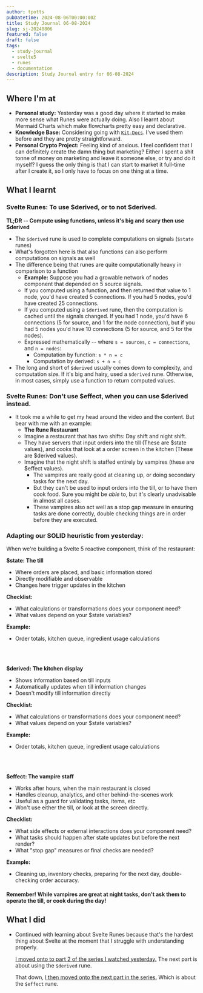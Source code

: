 ```yaml
---
author: tpotts
pubDatetime: 2024-08-06T00:00:00Z
title: Study Journal 06-08-2024
slug: sj-20240806
featured: false
draft: false
tags:
  - study-journal
  - svelte5
  - runes
  - documentation
description: Study Journal entry for 06-08-2024
---
```


## Where I'm at

- **Personal study:** Yesterday was a good day where it started to make more sense what Runes were actually doing. Also I learnt about Mermaid Charts which make flowcharts pretty easy and declarative.
- **Knowledge Base:** Considering going with [`Kit-Docs`](https://github.com/svelteness/kit-docs). I've used them before and they are pretty straightforward.
- **Personal Crypto Project:** Feeling kind of anxious. I feel confident that I can definitely create the damn thing but marketing? Either I spent a shit tonne of money on marketing and leave it someone else, or try and do it myself? I guess the only thing is that I can start to market it full-time after I create it, so I only have to focus on one thing at a time.

## What I learnt

### Svelte Runes: To use $derived, or to not $derived.

**TL;DR -- Compute using functions, unless it's big and scary then use $derived**

- The `$derived` rune is used to complete computations on signals (`$state` runes)
- What's forgotten here is that also functions can also perform computations on signals as well
- The difference being that runes are quite computationally heavy in comparison to a function
  - **Example:** Suppose you had a growable network of nodes component that depended on 5 source signals.
  - If you computed using a function, and then returned that value to 1 node, you'd have created 5 connections. If you had 5 nodes, you'd have created 25 connections.
  - If you computed using a `$derived` rune, then the computation is cached until the signals changed. If you had 1 node, you'd have 6 connections (5 for source, and 1 for the node connection), but if you had 5 nodes you'd have 10 connections (5 for source, and 5 for the nodes).
  - Expressed mathematically -- where `s = sources`, `c = connections`, and `n = nodes`:
    - Computation by function: `s * n = c`
    - Computation by derived: `s + n = c`
- The long and short of `$derived` usually comes down to complexity, and computation size. If it's big and hairy, used a `$derived` rune. Otherwise, in most cases, simply use a function to return computed values.

### Svelte Runes: Don't use $effect, when you can use $derived instead.

- It took me a while to get my head around the video and the content. But bear with me with an example:
  - **The Rune Restaurant**
  - Imagine a restaurant that has two shifts: Day shift and night shift.
  - They have servers that input orders into the till (These are $state values), and cooks that look at a order screen in the kitchen (These are $derived values).
  - Imagine that the night shift is staffed entirely by vampires (these are $effect values).
    - The vampires are really good at cleaning up, or doing secondary tasks for the next day.
    - But they can't be used to input orders into the till, or to have them cook food. Sure you might be _able_ to, but it's clearly unadvisable in almost all cases.
    - These vampires also act well as a stop gap measure in ensuring tasks are done correctly, double checking things are in order before they are executed.

### Adapting our SOLID heuristic from yesterday:

When we're building a Svelte 5 reactive component, think of the restaurant:

**$state: The till**

- Where orders are placed, and basic information stored
- Directly modifiable and observable
- Changes here trigger updates in the kitchen

**Checklist:**

- What calculations or transformations does your component need?
- What values depend on your $state variables?

**Example:**

- Order totals, kitchen queue, ingredient usage calculations

<br>
<br>

**$derived: The kitchen display**

- Shows information based on till inputs
- Automatically updates when till information changes
- Doesn't modify till information directly

**Checklist:**

- What calculations or transformations does your component need?
- What values depend on your $state variables?

**Example:**

- Order totals, kitchen queue, ingredient usage calculations

<br>
<br>

**$effect: The vampire staff**

- Works after hours, when the main restaurant is closed
- Handles cleanup, analytics, and other behind-the-scenes work
- Useful as a guard for validating tasks, items, etc
- Won't use either the till, or look at the screen directly.

**Checklist:**

- What side effects or external interactions does your component need?
- What tasks should happen after state updates but before the next render?
- What "stop gap" measures or final checks are needed?

**Example:**

- Cleaning up, inventory checks, preparing for the next day, double-checking order accuracy.

#### Remember! While vampires are great at night tasks, don't ask them to operate the till, or cook during the day!

## What I did

- Continued with learning about Svelte Runes because that's the hardest thing about Svelte at the moment that I struggle with understanding properly.

  [I moved onto to part 2 of the series I watched yesterday.](https://www.youtube.com/watch?v=ezW1gc9GqCg) The next part is about using the `$derived` rune.

  That down, [I then moved onto the next part in the series.](https://www.youtube.com/watch?v=HFTxHu614OU) Which is about the `$effect` rune.

